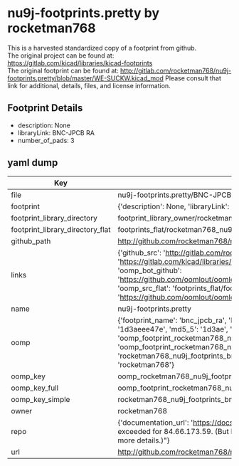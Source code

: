 # nu9j-footprints.pretty by rocketman768  
This is a harvested standardized copy of a footprint from github.  
The original project can be found at:  
https://gitlab.com/kicad/libraries/kicad-footprints  
The original footprint can be found at:
http://gitlab.com/rocketman768/nu9j-footprints.pretty/blob/master/WE-SUCKW.kicad_mod
Please consult that link for additional, details, files, and license information.  
## Footprint Details
* description: None  
* libraryLink: BNC-JPCB RA  
* number_of_pads: 3  
## yaml dump  
| Key | Value |  
| --- | --- |  
| file | nu9j-footprints.pretty/BNC-JPCB RA.kicad_mod |  
| footprint | {'description': None, 'libraryLink': 'BNC-JPCB RA', 'number_of_pads': 3} |  
| footprint_library_directory | footprint_library_owner/rocketman768_nu9j-footprints.pretty |  
| footprint_library_directory_flat | footprints_flat/rocketman768_nu9j_footprints_bnc_jpcb_ra/working |  
| github_path | http://github.com/rocketman768/nu9j-footprints.pretty/blob/master/BNC-JPCB RA.kicad_mod |  
| links | {'github_src': 'http://gitlab.com/rocketman768/nu9j-footprints.pretty/blob/master/WE-SUCKW.kicad_mod', 'github_src_repo': 'https://gitlab.com/kicad/libraries/kicad-footprints', 'oomp_bot': 'footprints/rocketman768_nu9j_footprints_bnc_jpcb_ra/working', 'oomp_bot_github': 'https://github.com/oomlout/oomlout_oomp_footprint_bot/tree/main/footprints/rocketman768_nu9j_footprints_bnc_jpcb_ra/working', 'oomp_src_flat': 'footprints_flat/footprints_flat/rocketman768_nu9j_footprints_bnc_jpcb_ra/working', 'oomp_src_flat_github': 'https://github.com/oomlout/oomlout_oomp_footprint_src/tree/main/footprints_flat/rocketman768_nu9j_footprints_bnc_jpcb_ra/working'} |  
| name | nu9j-footprints.pretty |  
| oomp | {'footprint_name': 'bnc_jpcb_ra', 'library_name': 'nu9j_footprints', 'md5': '1d3aeee47edec7ac37df029738ea51ed', 'md5_10': '1d3aeee47e', 'md5_5': '1d3ae', 'md5_6': '1d3aee', 'oomp_key': 'oomp_rocketman768_nu9j_footprints_bnc_jpcb_ra', 'oomp_key_extra': 'oomp_footprint_rocketman768_nu9j_footprints_bnc_jpcb_ra', 'oomp_key_full': 'oomp_footprint_rocketman768_nu9j_footprints_bnc_jpcb_ra_1d3aee', 'oomp_key_simple': 'rocketman768_nu9j_footprints_bnc_jpcb_ra', 'original_filename': 'nu9j-footprints.pretty/BNC-JPCB RA.kicad_mod', 'owner_name': 'rocketman768'} |  
| oomp_key | oomp_rocketman768_nu9j_footprints_bnc_jpcb_ra |  
| oomp_key_full | oomp_footprint_rocketman768_nu9j_footprints_bnc_jpcb_ra |  
| oomp_key_simple | rocketman768_nu9j_footprints_bnc_jpcb_ra |  
| owner | rocketman768 |  
| repo | {'documentation_url': 'https://docs.github.com/rest/overview/resources-in-the-rest-api#rate-limiting', 'message': "API rate limit exceeded for 84.66.173.59. (But here's the good news: Authenticated requests get a higher rate limit. Check out the documentation for more details.)"} |  
| url | http://github.com/rocketman768/nu9j-footprints.pretty |  

